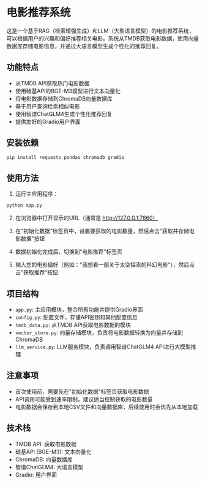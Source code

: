 # 电影推荐系统

这是一个基于RAG（检索增强生成）和LLM（大型语言模型）的电影推荐系统，可以根据用户的兴趣和偏好推荐相关电影。系统从TMDB获取电影数据，使用向量数据库存储电影信息，并通过大语言模型生成个性化的推荐回复。

## 功能特点

- 从TMDB API获取热门电影数据
- 使用硅基API的BGE-M3模型进行文本向量化
- 将电影数据存储到ChromaDB向量数据库
- 基于用户查询检索相似电影
- 使用智谱ChatGLM4生成个性化推荐回复
- 提供友好的Gradio用户界面

## 安装依赖

```bash
pip install requests pandas chromadb gradio
```

## 使用方法

1. 运行主应用程序：

```bash
python app.py
```

2. 在浏览器中打开显示的URL（通常是 http://127.0.0.1:7860）

3. 在"初始化数据"标签页中，设置要获取的电影数量，然后点击"获取并存储电影数据"按钮

4. 数据初始化完成后，切换到"电影推荐"标签页

5. 输入您的电影偏好（例如："我想看一部关于太空探索的科幻电影"），然后点击"获取推荐"按钮

## 项目结构

- `app.py`: 主应用模块，整合所有功能并提供Gradio界面
- `config.py`: 配置文件，存储API密钥和其他配置信息
- `tmdb_data.py`: 从TMDB API获取电影数据的模块
- `vector_store.py`: 向量存储模块，负责将电影数据转换为向量并存储到ChromaDB
- `llm_service.py`: LLM服务模块，负责调用智谱ChatGLM4 API进行大模型推理

## 注意事项

- 首次使用前，需要先在"初始化数据"标签页获取电影数据
- API调用可能受到速率限制，建议适当控制获取的电影数量
- 电影数据会保存到本地CSV文件和向量数据库，后续使用时会优先从本地加载

## 技术栈

- TMDB API: 获取电影数据
- 硅基API (BGE-M3): 文本向量化
- ChromaDB: 向量数据库
- 智谱ChatGLM4: 大语言模型
- Gradio: 用户界面